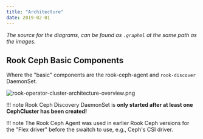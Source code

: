 ```yaml
---
title: "Architecture"
date: 2019-02-01
---
```


_The source for the diagrams, can be found as `.graphml` at the same path as the images._

## Rook Ceph Basic Components

Where the "basic" components are the rook-ceph-agent and `rook-discover` DaemonSet.

![rook-operator-cluster-architecture-overview.png](rook-operator-cluster-architecture-overview.png)

!!! note
    Rook Ceph Discovery DaemonSet is **only started after at least one CephCluster has been created!**

!!! note
    The Rook Ceph Agent was used in earlier Rook Ceph versions for the "Flex driver" before the swaitch to use, e.g., Ceph's CSI driver.
